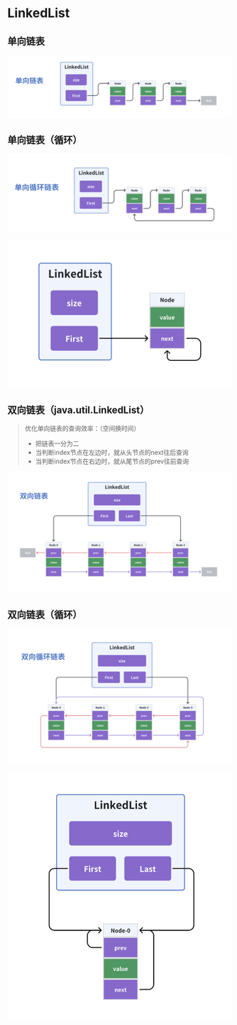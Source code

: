 # LinkedList

## 单向链表

![image-20241216122808752](../../Image/image-20241216122808752.png)

## 单向链表（循环）

![image-20241216122900765](../../Image/image-20241216122900765.png)

![image-20241216122910649](../../Image/image-20241216122910649.png)

## 双向链表（java.util.LinkedList）

> 优化单向链表的查询效率：（空间换时间） 
>
> - 把链表一分为二 
> - 当判断index节点在左边时，就从头节点的next往后查询
> - 当判断index节点在右边时，就从尾节点的prev往前查询

![image-20241216122829860](../../Image/image-20241216122829860.png)

## 双向链表（循环）

![image-20241216122927027](../../Image/image-20241216122927027.png)

![image-20241216122938303](../../Image/image-20241216122938303.png)
